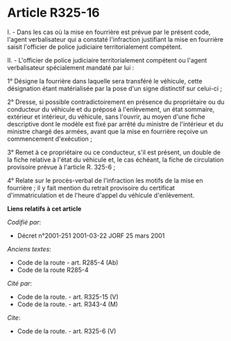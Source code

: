 # Article R325-16

I. - Dans les cas où la mise en fourrière est prévue par le présent code, l'agent verbalisateur qui a constaté l'infraction
justifiant la mise en fourrière saisit l'officier de police judiciaire territorialement compétent.

II. - L'officier de police judiciaire territorialement compétent ou l'agent verbalisateur spécialement mandaté par lui :

1° Désigne la fourrière dans laquelle sera transféré le véhicule, cette désignation étant matérialisée par la pose d'un signe
distinctif sur celui-ci ;

2° Dresse, si possible contradictoirement en présence du propriétaire ou du conducteur du véhicule et du préposé à
l'enlèvement, un état sommaire, extérieur et intérieur, du véhicule, sans l'ouvrir, au moyen d'une fiche descriptive dont le
modèle est fixé par arrêté du ministre de l'intérieur et du ministre chargé des armées, avant que la mise en fourrière
reçoive un commencement d'exécution ;

3° Remet à ce propriétaire ou ce conducteur, s'il est présent, un double de la fiche relative à l'état du véhicule et, le cas
échéant, la fiche de circulation provisoire prévue à l'article R. 325-6 ;

4° Relate sur le procès-verbal de l'infraction les motifs de la mise en fourrière ; il y fait mention du retrait provisoire
du certificat d'immatriculation et de l'heure d'appel du véhicule d'enlèvement.

**Liens relatifs à cet article**

_Codifié par_:

  - Décret n°2001-251 2001-03-22 JORF 25 mars 2001

_Anciens textes_:

  - Code de la route - art. R285-4 (Ab)
  - Code de la route R285-4

_Cité par_:

  - Code de la route. - art. R325-15 (V)
  - Code de la route. - art. R343-4 (M)

_Cite_:

  - Code de la route. - art. R325-6 (V)
